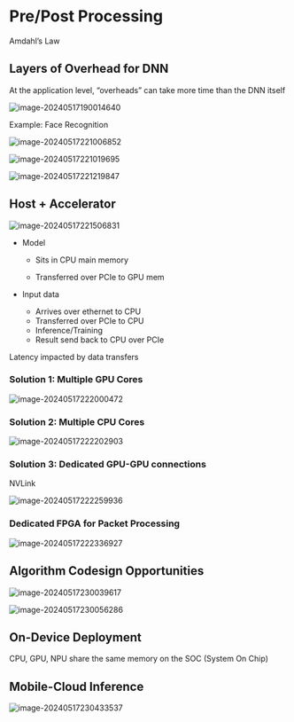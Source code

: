 # Pre/Post Processing

Amdahl’s Law

## Layers of Overhead for DNN

At the application level, “overheads” can take more time than the DNN itself



![image-20240517190014640](./assets/image-20240517190014640.png)

Example: Face Recognition

![image-20240517221006852](./assets/image-20240517221006852.png)

![image-20240517221019695](./assets/image-20240517221019695.png)

![image-20240517221219847](./assets/image-20240517221219847.png)

## Host + Accelerator

![image-20240517221506831](./assets/image-20240517221506831.png)

- Model

  - Sits in CPU main memory

  - Transferred over PCIe to GPU mem

- Input data

  - Arrives over ethernet to CPU
  - Transferred over PCIe to CPU
  - Inference/Training
  - Result send back to CPU over PCIe

Latency impacted by data transfers

### Solution 1: Multiple GPU Cores

![image-20240517222000472](./assets/image-20240517222000472.png)



### Solution 2: Multiple CPU Cores

![image-20240517222202903](./assets/image-20240517222202903.png)

### Solution 3: Dedicated GPU-GPU connections

NVLink

![image-20240517222259936](./assets/image-20240517222259936.png)

### Dedicated FPGA for Packet Processing

![image-20240517222336927](./assets/image-20240517222336927.png)

## Algorithm Codesign Opportunities

![image-20240517230039617](./assets/image-20240517230039617.png)

![image-20240517230056286](./assets/image-20240517230056286.png)

## On-Device Deployment

CPU, GPU, NPU share the same memory on the SOC (System On Chip)

## Mobile-Cloud Inference

![image-20240517230433537](./assets/image-20240517230433537.png)

